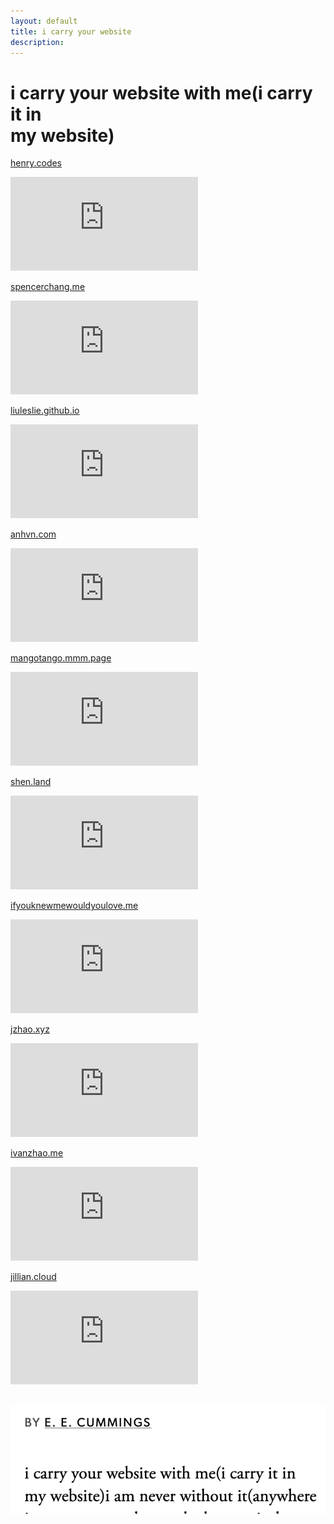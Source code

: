 ```yaml
---
layout: default
title: i carry your website
description: 
---
```


<div class="intro">
  <h1>i carry your website with me(i carry it in<br>
  my website)</h1>
</div>
<main>
  <p><a href="https://henry.codes/">henry.codes</a></p>
  <iframe src="https://henry.codes" frameborder="0"></iframe>
  <p><a href="https://www.spencerchang.me">spencerchang.me</a></p>
  <iframe src="https://www.spencerchang.me" frameborder="0"></iframe>
  <p><a href="https://liuleslie.github.io/">liuleslie.github.io</a></p>
  <iframe src="https://liuleslie.github.io/" frameborder="0"></iframe>
  <p><a href="https://anhvn.com/">anhvn.com</a></p>
  <iframe src="https://anhvn.com/" frameborder="0"></iframe>
  <p><a href="https://mangotango.mmm.page/">mangotango.mmm.page</a></p>
  <iframe src="https://mangotango.mmm.page/" frameborder="0">mangotango.mmm.page</iframe>
  <p><a href="https://shen.land/">shen.land</a></p>
  <iframe src="https://shen.land/" frameborder="0"></iframe>
  <p><a href="https://ifyouknewmewouldyoulove.me/">ifyouknewmewouldyoulove.me</a></p>
  <iframe src="https://ifyouknewmewouldyoulove.me/" frameborder="0"></iframe>
  <p><a href="https://jzhao.xyz/">jzhao.xyz</a></p>
  <iframe src="https://jzhao.xyz/" frameborder="0"></iframe>
  <p><a href="https://ivanzhao.me/">ivanzhao.me</a></p>
  <iframe src="https://ivanzhao.me/" frameborder="0"></iframe>
  <p><a href="https://jillian.cloud/">jillian.cloud</a></p>
  <iframe src="https://jillian.cloud/" frameborder="0"></iframe>
  <!-- <p><a href="https://robinrendle.com/">robinrendle.com</a></p> -->
  <!-- <iframe src="https://robinrendle.com/" frameborder="0"></iframe> -->

  <br>
  <br>

  <p>
    <a href="https://www.poetryfoundation.org/poetrymagazine/poems/49493/i-carry-your-heart-with-mei-carry-it-in">
      <img class="inline size-xs" src="/assets/media/carry/carry.png" alt="BY E. E. CUMMINGS / i carry your website with me(i carry it in my website)i am never without it">
    </a>
  </p>
</main>